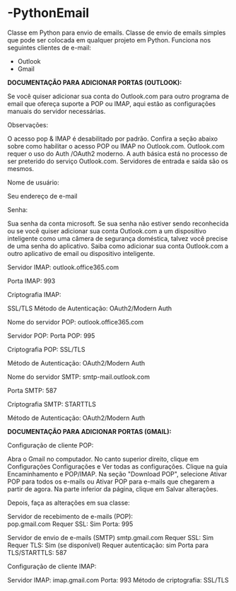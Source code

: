 # -PythonEmail
Classe em Python para envio de emails. Classe de envio de emails simples que pode ser colocada em qualquer projeto em Python.
Funciona nos seguintes clientes de e-mail:
- Outlook
- Gmail

<strong>DOCUMENTAÇÃO PARA ADICIONAR PORTAS (OUTLOOK):</strong>

Se você quiser adicionar sua conta do Outlook.com para outro programa de email que ofereça suporte a POP ou IMAP, aqui estão as configurações manuais do servidor necessárias.

Observações: 

O acesso pop & IMAP é desabilitado por padrão. Confira a seção abaixo sobre como habilitar o acesso POP ou IMAP no Outlook.com.
Outlook.com requer o uso do Auth /OAuth2 moderno.  A auth básica está no processo de ser preterido do serviço Outlook.com.
Servidores de entrada e saída são os mesmos.

Nome de usuário:

Seu endereço de e-mail

Senha:

Sua senha da conta microsoft. 
Se sua senha não estiver sendo reconhecida ou se você quiser adicionar sua conta Outlook.com a um dispositivo inteligente como uma câmera de segurança doméstica, talvez você precise de uma senha do aplicativo. Saiba como adicionar sua conta Outlook.com a outro aplicativo de email ou dispositivo inteligente.

Servidor IMAP:
outlook.office365.com

Porta IMAP:
993

Criptografia IMAP:

SSL/TLS
Método de Autenticação:
OAuth2/Modern Auth


Nome do servidor POP:
outlook.office365.com

Servidor POP:
Porta POP:
995

Criptografia POP:
SSL/TLS

Método de Autenticação:
OAuth2/Modern Auth

Nome do servidor SMTP:
smtp-mail.outlook.com

Porta SMTP:
587

Criptografia SMTP:
STARTTLS

Método de Autenticação:
OAuth2/Modern Auth

<strong>DOCUMENTAÇÃO PARA ADICIONAR PORTAS (GMAIL):</strong>

Configuração de cliente POP:

Abra o Gmail no computador.
No canto superior direito, clique em Configurações Configurações e Ver todas as configurações.
Clique na guia Encaminhamento e POP/IMAP.
Na seção "Download POP", selecione Ativar POP para todos os e-mails ou Ativar POP para e-mails que chegarem a partir de agora.
Na parte inferior da página, clique em Salvar alterações.

Depois, faça as alterações em sua classe:

Servidor de recebimento de e-mails (POP):	
pop.gmail.com
Requer SSL: Sim
Porta: 995

Servidor de envio de e-mails (SMTP)	
smtp.gmail.com
Requer SSL: Sim
Requer TLS: Sim (se disponível)
Requer autenticação: sim
Porta para TLS/STARTTLS: 587

Configuração de cliente IMAP:

Servidor IMAP: imap.gmail.com
Porta: 993
Método de criptografia: SSL/TLS
